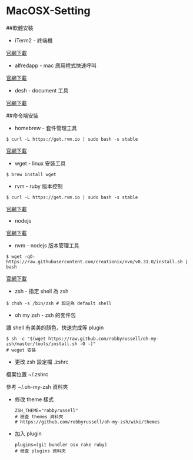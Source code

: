 # MacOSX-Setting

##軟體安裝

+ iTerm2 - 終端機 

[官網下載](https://www.iterm2.com/)

+ alfredapp - mac 應用程式快速呼叫

[官網下載](https://www.alfredapp.com/)

+ desh - document 工具

[官網下載](https://kapeli.com/dash)

##命令端安裝

+ homebrew - 套件管理工具

```
$ curl -L https://get.rvm.io | sudo bash -s stable
```

[官網下載](http://brew.sh/index_zh-tw.html)

+ wget - linux 安裝工具

```
$ brew install wget
```

+ rvm - ruby 版本控制

```
$ curl -L https://get.rvm.io | sudo bash -s stable
```

[官網下載](https://rvm.io/)

+ nodejs

[官網下載](https://nodejs.org/en/)

+ nvm - nodejs 版本管理工具

```
$ wget -qO- https://raw.githubusercontent.com/creationix/nvm/v0.31.0/install.sh | bash
```

[官網下載](https://github.com/creationix/nvm)

+ zsh - 指定 shell 為 zsh

```
$ chsh -s /bin/zsh # 設定為 default shell
```

+ oh my zsh - zsh 的套件包 

讓 shell 有美美的顏色，快速完成等 plugin

```
$ sh -c "$(wget https://raw.github.com/robbyrussell/oh-my-zsh/master/tools/install.sh -O -)"
# weget 安裝
```

+ 更改 zsh 設定檔 .zshrc 

檔案位置 ~/.zshrc


參考 ~/.oh-my-zsh 資料夾 

  - 修改 theme 樣式
    ```
    ZSH_THEME="robbyrussell"
    # 檢查 themes 資料夾
    # https://github.com/robbyrussell/oh-my-zsh/wiki/themes
    ```
    
  - 加入 plugin 
    
    ```
    plugins=(git bundler osx rake ruby)
    # 檢查 plugins 資料夾
    ```


  
